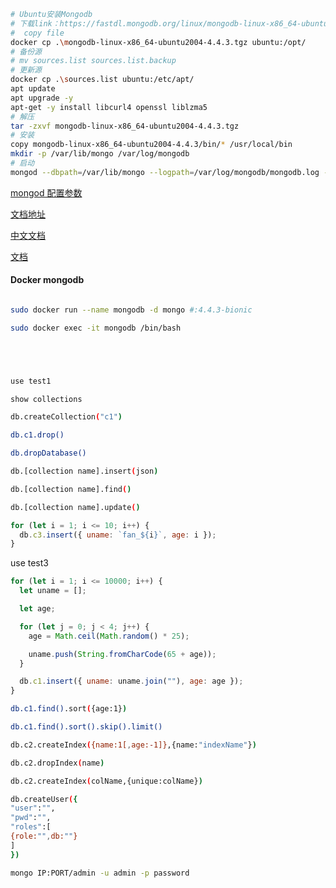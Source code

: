 ```BASH
# Ubuntu安装Mongodb
# 下载link：https://fastdl.mongodb.org/linux/mongodb-linux-x86_64-ubuntu2004-4.4.3.tgz
#  copy file
docker cp .\mongodb-linux-x86_64-ubuntu2004-4.4.3.tgz ubuntu:/opt/
# 备份源
# mv sources.list sources.list.backup
# 更新源
docker cp .\sources.list ubuntu:/etc/apt/
apt update
apt upgrade -y
apt-get -y install libcurl4 openssl liblzma5
# 解压
tar -zxvf mongodb-linux-x86_64-ubuntu2004-4.4.3.tgz
# 安装
copy mongodb-linux-x86_64-ubuntu2004-4.4.3/bin/* /usr/local/bin
mkdir -p /var/lib/mongo /var/log/mongodb
# 启动
mongod --dbpath=/var/lib/mongo --logpath=/var/log/mongodb/mongodb.log --logappend --port=27017 --directoryperdb --fork

```

[mongod 配置参数](https://docs.mongodb.com/manual/reference/program/mongod/)

[文档地址](https://docs.mongodb.com/manual/installation/)

[中文文档](https://mongodb.net.cn/)

[文档](https://docs.mongoing.com/)



#### Docker mongodb

```bash

sudo docker run --name mongodb -d mongo #:4.4.3-bionic

sudo docker exec -it mongodb /bin/bash
```

```sh




use test1

show collections

db.createCollection("c1")

db.c1.drop()

db.dropDatabase()

db.[collection name].insert(json)

db.[collection name].find()

db.[collection name].update()
```

```javascript
for (let i = 1; i <= 10; i++) {
  db.c3.insert({ uname: `fan_${i}`, age: i });
}
```

use test3

```javascript
for (let i = 1; i <= 10000; i++) {
  let uname = [];

  let age;

  for (let j = 0; j < 4; j++) {
    age = Math.ceil(Math.random() * 25);

    uname.push(String.fromCharCode(65 + age));
  }

  db.c1.insert({ uname: uname.join(""), age: age });
}
```

```sh
db.c1.find().sort({age:1})

db.c1.find().sort().skip().limit()

db.c2.createIndex({name:1[,age:-1]},{name:"indexName"})

db.c2.dropIndex(name)

db.c2.createIndex(colName,{unique:colName})

db.createUser({
"user":"",
"pwd":"",
"roles":[
{role:"",db:""}
]
})

mongo IP:PORT/admin -u admin -p password
```
